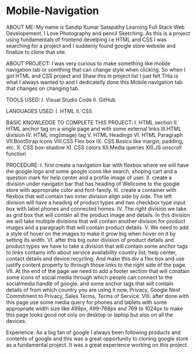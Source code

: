 # Mobile-Navigation
ABOUT ME: My name is Sandip Kumar Satapathy Learning Full Stack Web Developement. I Love Photography and pencil Sketching. As this is a project using fundamentals of frontend develping i.e HTML and CSS I was searching for a project and I suddenly found google store website and finalize to clone that site.

ABOUT PROJECT: I was very curious to make something like mobile navigation tab or somthing that can change style when clicking. So when I got HTML and CSS project and Shaw this in project list I just felt THis is what I always wanted to and I dedicatelly done this Mobile navigation tab that changes on changing tab.

TOOLS USED: I. Visual Studio Code II. GitHub

LANGUAGES USED: I. HTML II. CSS

BASIC KNOWLEDGE TO COMPLETE THIS PROJECT: I. HTML section II. HTML anchor tag on a single page and with some external links III.HTML division IV. HTML img(image) tag V. HTML Headings VI. HTML Paragraph VII.BootStrap Icons VIII.CSS Flex box IX. CSS Basics like margin, padding, etc. X. CSS box-shadow XI. CSS colors XII.Media queries XIII.JS onscroll function

PROCEDURE: I. first create a navigation bar with flexbox where we will have the google logo and some google icons like search, shoping cart and a question mark for help center and a profile image of user. II. create a division under navigatin bar that has heading of Wellcome to the google store with appropriate color and font-family. III. create a container with flexbox that will contain two inner division align side by side. The left division will have a heading of product types and two checkbox type input box with label phones and connected homes. IV. The right division we take as grid box that will contain all the product image and details. In this division we will take multiple divisions that will contain another division for product images and a paragraph that will contain product details. V. We need to add a style of hover on the images to make it grow big when hover on it by setting its width. VI. after this big outer division of product details and product types we have to take a division that will contain some anchor tags to links contains info about service availability country list, help center, contact details and device recycling. And make this div a flex box and use justify content property to through those links to the right side of the page. VII. At the end of the page we need to add a footer section that will conatain some icons of social media through which people can connect to the socialmedia handle of google. and some anchor tags that will contain details of from which country you are using it now, Privacy, Google Nest Commitment to Privacy, Sales Terms, Terms of Service. VIII. after done with this page use some media query for phones and tablets with some appropriate width size like 499px, 499-768px and 769 to 1024px to make this page looks good not only on desktop or laptop but also on all the devices.

Experience: As a big fan of google I always been following products and contents of google and this was a great opportunity to cloning google store as a fundamental project. It was a great experience working on this project.
